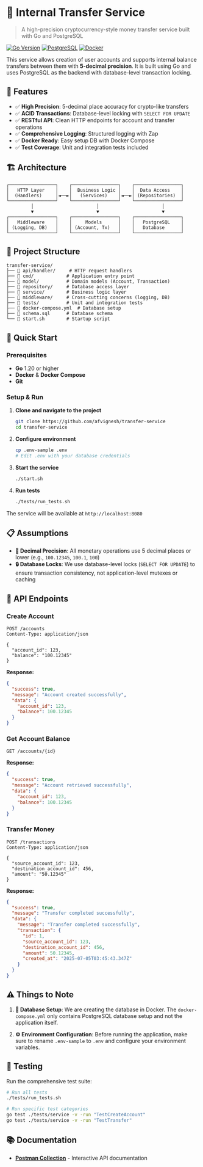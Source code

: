# 🏦 Internal Transfer Service

> A high-precision cryptocurrency-style money transfer service built with Go and PostgreSQL

[![Go Version](https://img.shields.io/badge/Go-1.20+-blue.svg)](https://golang.org/)
[![PostgreSQL](https://img.shields.io/badge/PostgreSQL-15+-green.svg)](https://www.postgresql.org/)
[![Docker](https://img.shields.io/badge/Docker-Ready-blue.svg)](https://www.docker.com/)

This service allows creation of user accounts and supports internal balance transfers between them with **5-decimal precision**. It is built using Go and uses PostgreSQL as the backend with database-level transaction locking.

## 🎯 Features

- ✅ **High Precision**: 5-decimal place accuracy for crypto-like transfers
- ✅ **ACID Transactions**: Database-level locking with `SELECT FOR UPDATE`
- ✅ **RESTful API**: Clean HTTP endpoints for account and transfer operations
- ✅ **Comprehensive Logging**: Structured logging with Zap
- ✅ **Docker Ready**: Easy setup DB with Docker Compose
- ✅ **Test Coverage**: Unit and integration tests included

## 🏗️ Architecture

```
┌─────────────────┐    ┌─────────────────┐    ┌─────────────────┐
│   HTTP Layer    │    │  Business Logic │    │  Data Access    │
│  (Handlers)     │◄──►│   (Services)    │◄──►│ (Repositories)  │
└─────────────────┘    └─────────────────┘    └─────────────────┘
         │                       │                       │
         ▼                       ▼                       ▼
┌─────────────────┐    ┌─────────────────┐    ┌─────────────────┐
│   Middleware    │    │     Models      │    │   PostgreSQL    │
│ (Logging, DB)   │    │ (Account, Tx)   │    │   Database      │
└─────────────────┘    └─────────────────┘    └─────────────────┘
```

## 📁 Project Structure

```
transfer-service/
├── 📂 api/handler/     # HTTP request handlers
├── 📂 cmd/            # Application entry point
├── 📂 model/          # Domain models (Account, Transaction)
├── 📂 repository/     # Database access layer
├── 📂 service/        # Business logic layer
├── 📂 middleware/     # Cross-cutting concerns (logging, DB)
├── 📂 tests/          # Unit and integration tests
├── 📄 docker-compose.yml  # Database setup
├── 📄 schema.sql      # Database schema
└── 📄 start.sh        # Startup script
```

## 🚀 Quick Start

### Prerequisites

- **Go** 1.20 or higher
- **Docker** & **Docker Compose**
- **Git**

### Setup & Run

1. **Clone and navigate to the project**
   ```bash
   git clone https://github.com/afvignesh/transfer-service
   cd transfer-service
   ```

2. **Configure environment**
   ```bash
   cp .env-sample .env
   # Edit .env with your database credentials
   ```

3. **Start the service**
   ```bash
   ./start.sh
   ```

4. **Run tests**
   ```bash
   ./tests/run_tests.sh
   ```

The service will be available at `http://localhost:8080`

## 📋 Assumptions

- **🔢 Decimal Precision**: All monetary operations use 5 decimal places or lower (e.g., `100.12345`, `100.1`, `100`)
- **🔒 Database Locks**: We use database-level locks (`SELECT FOR UPDATE`) to ensure transaction consistency, not application-level mutexes or caching

## 🔌 API Endpoints

### Create Account
```http
POST /accounts
Content-Type: application/json

{
  "account_id": 123,
  "balance": "100.12345"
}
```

**Response:**
```json
{
  "success": true,
  "message": "Account created successfully",
  "data": {
    "account_id": 123,
    "balance": 100.12345
  }
}
```

### Get Account Balance
```http
GET /accounts/{id}
```

**Response:**
```json
{
  "success": true,
  "message": "Account retrieved successfully",
  "data": {
    "account_id": 123,
    "balance": 100.12345
  }
}
```

### Transfer Money
```http
POST /transactions
Content-Type: application/json

{
  "source_account_id": 123,
  "destination_account_id": 456,
  "amount": "50.12345"
}
```

**Response:**
```json
{
  "success": true,
  "message": "Transfer completed successfully",
  "data": {
    "message": "Transfer completed successfully",
    "transaction": {
      "id": 1,
      "source_account_id": 123,
      "destination_account_id": 456,
      "amount": 50.12345,
      "created_at": "2025-07-05T03:45:43.347Z"
    }
  }
}
```

## ⚠️ Things to Note

1. **🐳 Database Setup**: We are creating the database in Docker. The `docker-compose.yml` only contains PostgreSQL database setup and not the application itself.

2. **⚙️ Environment Configuration**: Before running the application, make sure to rename `.env-sample` to `.env` and configure your environment variables.

## 🧪 Testing

Run the comprehensive test suite:

```bash
# Run all tests
./tests/run_tests.sh

# Run specific test categories
go test ./tests/service -v -run "TestCreateAccount"
go test ./tests/service -v -run "TestTransfer"
```

## 📚 Documentation

- **[Postman Collection](https://documenter.getpostman.com/view/4623773/2sB34bMjS4)** - Interactive API documentation
